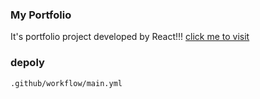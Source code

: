 ### My Portfolio

It's portfolio project developed by React!!!
[click me to visit](https://caohongbo.github.io/portfolio)

### depoly

`.github/workflow/main.yml`
